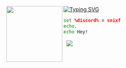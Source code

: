 [![Typing SVG](https://readme-typing-svg.herokuapp.com?font=Roboto+Mono&lines=snixf+%7C+guns.lol/dpu)](https://git.io/typing-svg)
<img align="left" src="https://upload.wikimedia.org/wikipedia/commons/thumb/3/34/Red_star.svg/220px-Red_star.svg.png" width="147"/> 

```bat
set %discord% = snixf
echo.
echo Hey!
```
&zwnj; 
&zwnj; 
![](https://komarev.com/ghpvc/?username=pwsh7)
